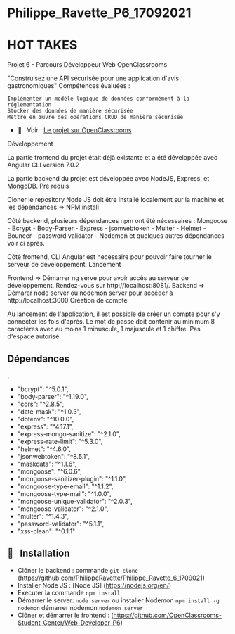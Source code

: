 # Philippe_Ravette_P6_17092021
# HOT TAKES #

Projet 6 - Parcours Développeur Web OpenClassrooms

"Construisez une API sécurisée pour une application d'avis gastronomiques"
Compétences évaluées :

    Implémenter un modèle logique de données conformément à la réglementation
    Stocker des données de manière sécurisée
    Mettre en œuvre des opérations CRUD de manière sécurisée
    
* 👀  &nbsp; Voir : [Le projet sur OpenClassrooms](https://openclassrooms.com/fr/projects/676/assignment "Cliquez pour voir le projet")

Développement

La partie frontend du projet était déjà existante et a été développée avec Angular CLI version 7.0.2

La partie backend du projet est développée avec NodeJS, Express, et MongoDB.
Pré requis

Cloner le repository Node JS doit être installé localement sur la machine et les dépendances => NPM install

Côté backend, plusieurs dépendances npm ont été nécessaires : Mongoose - Bcrypt - Body-Parser - Express - jsonwebtoken - Multer - Helmet - Bouncer - password validator - Nodemon et quelques autres dépendances voir ci après.

Côté frontend, CLI Angular est necessaire pour pouvoir faire tourner le serveur de développement.
Lancement

Frontend => Démarrer ng serve pour avoir accès au serveur de développement. Rendez-vous sur http://localhost:8081/. Backend => Démarer node server ou nodemon server pour accéder à http://localhost:3000
Création de compte

Au lancement de l'application, il est possible de créer un compte pour s'y connecter les fois d'après. Le mot de passe doit contenir au minimum 8 caractères avec au moins 1 minuscule, 1 majuscule et 1 chiffre. Pas d'espace autorisé.

## Dépendances ##
,
* "bcrypt": "^5.0.1",
* "body-parser": "^1.19.0",
* "cors": "^2.8.5",
* "date-mask": "^1.0.3",
* "dotenv": "^10.0.0",
* "express": "^4.17.1",
* "express-mongo-sanitize": "^2.1.0",
* "express-rate-limit": "^5.3.0",
* "helmet": "^4.6.0",
* "jsonwebtoken": "^8.5.1",
* "maskdata": "^1.1.6",
* "mongoose": "^6.0.6",
* "mongoose-sanitizer-plugin": "^1.1.0",
* "mongoose-type-email": "^1.1.2",
* "mongoose-type-mail": "^1.0.0",
* "mongoose-unique-validator": "^2.0.3",
* "mongoose-validator": "^2.1.0",
* "multer": "^1.4.3",
* "password-validator": "^5.1.1",
* "xss-clean": "^0.1.1"



##  🔨 &nbsp; Installation ##

* Clôner le backend : commande `git clone` (https://github.com/PhilippeRavette/Philippe_Ravette_6_1709021)
* Installer Node JS : [Node JS] (https://nodejs.org/en/)
* Executer la commande `npm install`
* Démarrer le server: `node server` ou installer Nodemon `npm install -g nodemon` démarrer nodemon `nodemon server`
* Clôner et démarrer le frontend : (https://github.com/OpenClassrooms-Student-Center/Web-Developer-P6)
